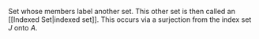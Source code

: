 Set whose members label another set. 
This other set is then called an [[Indexed Set|indexed set]].
This occurs via a surjection from the index set $J$ onto $A$.